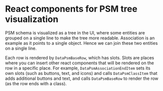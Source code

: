 # React components for PSM tree visualization

PSM schema is visualized as a tree in the UI, where some entities are grouped on a single line to make the tree more readable. Association is an example as it points to a single object. Hence we can join these two entities on a single line.

Each row is rendered by `DataPsmBaseRow`, which has slots. Slots are places where you can insert other react components that will be rendered on the row in a specific place. For example, `DataPsmAssociationEndItem` sets its own slots (such as buttons, text, and icons) and calls `DataPsmClassItem` that adds additional buttons and text, and calls `DataPsmBaseRow` to render the row (as the row ends with a class).
